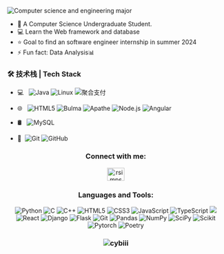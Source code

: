 ![Computer science and engineering major](https://github.com/Cybiii/Cybiii/assets/110711768/5c4962a4-90f4-42e9-bb21-ae0804f82764)
- 🌱 A Computer Science Undergraduate Student. 
- 💻 Learn the Web framework and database
- ⭐ Goal to find an software engineer internship in summer 2024
- ⚡ Fun fact: Data Analysis📊


### 🛠 技术栈 | Tech Stack

- 💻 &#160; ![Java](https://img.shields.io/badge/-Java-333333?style=flat&logo=Java&logoColor=007396)
![Linux](https://img.shields.io/badge/-Linux-333333?style=flat&logo=Linux&logoColor=FCC624)
![聚合支付](https://img.shields.io/badge/-聚合支付-333333?style=flat&logo=payoneer&logoColor=FF4800)
- 🌐 &#160; ![HTML5](https://img.shields.io/badge/-HTML5-333333?style=flat&logo=HTML5)
![Bulma](https://img.shields.io/badge/Bulma-00D1B2?style=for-the-badge&logo=Bulma&logoColor=white)
![Apathe](https://img.shields.io/badge/Apache-D22128?style=for-the-badge&logo=Apache&logoColor=white)
![Node.js](https://img.shields.io/badge/-Node.js-333333?style=flat&logo=node.js)
![Angular](https://img.shields.io/badge/Angular-DD0031?style=for-the-badge&logo=angular&logoColor=white)
- 🛢 &#160; ![MySQL](https://img.shields.io/badge/-MySQL-333333?style=flat&logo=mysql)

- 🔧 &#160;![Git](https://img.shields.io/badge/-Git-333333?style=flat&logo=git)
![GitHub](https://img.shields.io/badge/-GitHub-333333?style=flat&logo=github)



<div align="center">

<h3 align="center">Connect with me:</h3>
<p align="center">
<a href="https://linkedin.com/in/sebastiansilvap" target="blank"><img align="center" src="https://raw.githubusercontent.com/rahuldkjain/github-profile-readme-generator/master/src/images/icons/Social/linked-in-alt.svg" alt="rsimpsontw" height="30" width="40" /></a>
</p>

<h3 align="center">Languages and Tools:</h3>
<p align="center">
    <img src="https://img.shields.io/badge/python-3670A0?style=for-the-badge&logo=python&logoColor=ffdd54" alt="Python">
    <img src="https://img.shields.io/badge/c-%2300599C.svg?style=for-the-badge&logo=c&logoColor=white" alt="C">
    <img src="https://img.shields.io/badge/c++-%2300599C.svg?style=for-the-badge&logo=c%2B%2B&logoColor=white" alt="C++">
    <img src="https://img.shields.io/badge/html5-%23E34F26.svg?style=for-the-badge&logo=html5&logoColor=white" alt="HTML5">
    <img src="https://img.shields.io/badge/css3-%231572B6.svg?style=for-the-badge&logo=css3&logoColor=white" alt="CSS3">
    <img src="https://img.shields.io/badge/javascript-%23323330.svg?style=for-the-badge&logo=javascript&logoColor=%23F7DF1E" alt="JavaScript">
    <img src="https://img.shields.io/badge/TypeScript-007ACC?style=for-the-badge&logo=typescript&logoColor=white" alt="TypeScript">
    <img src="https://img.shields.io/badge/tailwindcss-%2338B2AC.svg?style=for-the-badge&logo=tailwind-css&logoColor=white">
    <img src="https://img.shields.io/badge/React-20232A?style=for-the-badge&logo=react&logoColor=61DAFB" alt="React">
    <img src="https://img.shields.io/badge/django-%23092E20.svg?style=for-the-badge&logo=django&logoColor=white" alt="Django">
    <img src="https://img.shields.io/badge/flask-%23000.svg?style=for-the-badge&logo=flask&logoColor=white" alt="Flask">
    <img src="https://img.shields.io/static/v1?style=for-the-badge&message=Git&color=F05032&logo=Git&logoColor=FFFFFF&label=" alt="Git">
    <img src="https://img.shields.io/static/v1?style=for-the-badge&message=pandas&color=150458&logo=pandas&logoColor=FFFFFF&label=" alt="Pandas">
    <img src="https://img.shields.io/static/v1?style=for-the-badge&message=NumPy&color=013243&logo=NumPy&logoColor=FFFFFF&label=" alt="NumPy">
    <img src="https://img.shields.io/static/v1?style=for-the-badge&message=SciPy&color=222222&logo=SciPy&logoColor=8CAAE6&label=" alt="SciPy">
    <img src="https://img.shields.io/static/v1?style=for-the-badge&message=scikit-learn&color=222222&logo=scikit-learn&logoColor=F7931E&label=" alt="Scikit">
    <img src="https://img.shields.io/static/v1?style=for-the-badge&message=PyTorch&color=EE4C2C&logo=PyTorch&logoColor=FFFFFF&label=" alt="Pytorch">
    <img src="https://img.shields.io/static/v1?style=for-the-badge&message=Poetry&color=60A5FA&logo=Poetry&logoColor=FFFFFF&label=" alt="Poetry">

</p>

<h3 align="center"><img align="center" src="https://github-readme-stats.vercel.app/api/top-langs/?username=Cybiii&theme=dark&hide_border=false&include_all_commits=false&count_private=true&layout=compact" alt="cybiii" /></h3>

